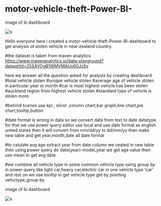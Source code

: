 # motor-vehicle-theft-Power-BI-


image of bi dashboard

![s](https://github.com/AnkitPilankar/motor-vehicle-theft-Power-BI-/assets/139122495/6ddf7fd3-9684-40a5-a932-ac32972bbb7a)

Hello everyone here i created a motor-vehicle-theft-Power-BI-dashboard to get analysis of stolen vehicle in new-zealand country.

#the dataset is taken from maven analytics https://www.mavenanalytics.io/data-playground?datasetId=25S4VOgB1WMVMAUo90JzSv

here we answer all the question asked for analysis by creating dashboard
#total vehicle stolen 
#unique vehicle stolen
#average age of vehicle stolen in particular year or month
#car is most highest vehicle has been stolen
#auckland region from highest vehicle stolen
#standard type of vehicle is stolen more.

#behind scenes
use kpi , slicer ,column chart,bar graph,line chart,pie chart,tooltip,button 

#date format is wrong in data so we convert date from text to date datatype for that we use power query editor use local and use date format as english united states then it will convert from mm/dd/yy to  dd/mm/yy
then make new table and get year,month,date all date format

#to calulate avg age extract year from date column we ceated in new table then using power query do date(year)-model_year we get age value then use mean to get avg date.

#we combine all vehicle type in some common vehicle type using group by in power query like light car,heavy car,electric car in one vehicle type 'car' and rest on we use tooltip to get vehicle type get by pointing vehictype_group by  


image of bi dashboard


![s](https://github.com/AnkitPilankar/motor-vehicle-theft-Power-BI-/assets/139122495/6ddf7fd3-9684-40a5-a932-ac32972bbb7a)
